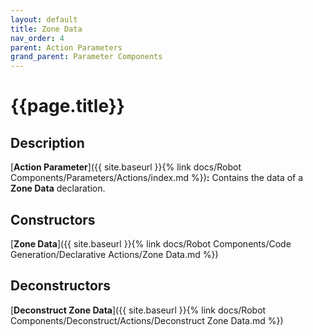 ```yaml
---
layout: default
title: Zone Data
nav_order: 4
parent: Action Parameters
grand_parent: Parameter Components
---
```


# **{{page.title}}**

## **Description**

[**Action Parameter**]({{ site.baseurl }}{% link docs/Robot Components/Parameters/Actions/index.md %})**:** 
Contains the data of a **Zone Data** declaration. 

## **Constructors**

[**Zone Data**]({{ site.baseurl }}{% link docs/Robot Components/Code Generation/Declarative Actions/Zone Data.md %})

## **Deconstructors**

[**Deconstruct Zone Data**]({{ site.baseurl }}{% link docs/Robot Components/Deconstruct/Actions/Deconstruct Zone Data.md %})

